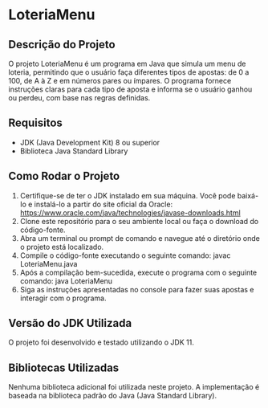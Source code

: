 # LoteriaMenu

## Descrição do Projeto
O projeto LoteriaMenu é um programa em Java que simula um menu de loteria, permitindo que o usuário faça diferentes tipos de apostas: de 0 a 100, de A à Z e em números pares ou ímpares. O programa fornece instruções claras para cada tipo de aposta e informa se o usuário ganhou ou perdeu, com base nas regras definidas.

## Requisitos
- JDK (Java Development Kit) 8 ou superior
- Biblioteca Java Standard Library

## Como Rodar o Projeto
1. Certifique-se de ter o JDK instalado em sua máquina. Você pode baixá-lo e instalá-lo a partir do site oficial da Oracle: https://www.oracle.com/java/technologies/javase-downloads.html
2. Clone este repositório para o seu ambiente local ou faça o download do código-fonte.
3. Abra um terminal ou prompt de comando e navegue até o diretório onde o projeto está localizado.
4. Compile o código-fonte executando o seguinte comando: javac LoteriaMenu.java
5. Após a compilação bem-sucedida, execute o programa com o seguinte comando: java LoteriaMenu
6. Siga as instruções apresentadas no console para fazer suas apostas e interagir com o programa.

## Versão do JDK Utilizada
O projeto foi desenvolvido e testado utilizando o JDK 11.

## Bibliotecas Utilizadas
Nenhuma biblioteca adicional foi utilizada neste projeto. A implementação é baseada na biblioteca padrão do Java (Java Standard Library).
